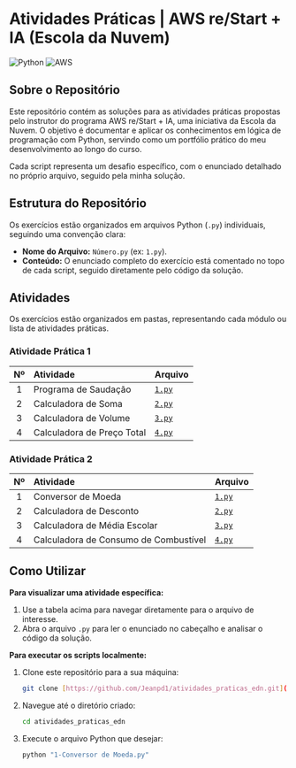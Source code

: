# Atividades Práticas | AWS re/Start + IA (Escola da Nuvem)

![Python](https://img.shields.io/badge/Python-3776AB?style=for-the-badge&logo=python&logoColor=white)
![AWS](https://img.shields.io/badge/AWS-232F3E?style=for-the-badge&logo=amazon-aws&logoColor=white)

## Sobre o Repositório

Este repositório contém as soluções para as atividades práticas propostas pelo instrutor do programa AWS re/Start + IA, uma iniciativa da Escola da Nuvem. O objetivo é documentar e aplicar os conhecimentos em lógica de programação com Python, servindo como um portfólio prático do meu desenvolvimento ao longo do curso.

Cada script representa um desafio específico, com o enunciado detalhado no próprio arquivo, seguido pela minha solução.

## Estrutura do Repositório

Os exercícios estão organizados em arquivos Python (`.py`) individuais, seguindo uma convenção clara:

* **Nome do Arquivo:** `Número.py` (ex: `1.py`).
* **Conteúdo:** O enunciado completo do exercício está comentado no topo de cada script, seguido diretamente pelo código da solução.

## Atividades

Os exercícios estão organizados em pastas, representando cada módulo ou lista de atividades práticas.

### Atividade Prática 1

| Nº | Atividade | Arquivo |
| :--: | :--- | :--- |
| 1 | Programa de Saudação | [`1.py`](./atividade_pratica_1/1.py) |
| 2 | Calculadora de Soma | [`2.py`](./atividade_pratica_1/2.py) |
| 3 | Calculadora de Volume | [`3.py`](./atividade_pratica_1/3.py) |
| 4 | Calculadora de Preço Total | [`4.py`](./atividade_pratica_1/4.py) |

### Atividade Prática 2

| Nº | Atividade | Arquivo |
| :--: | :--- | :--- |
| 1 | Conversor de Moeda | [`1.py`](./atividade_pratica_2/1.py) |
| 2 | Calculadora de Desconto | [`2.py`](./atividade_pratica_2/2.py) |
| 3 | Calculadora de Média Escolar | [`3.py`](./atividade_pratica_2/3.py) |
| 4 | Calculadora de Consumo de Combustível | [`4.py`](./atividade_pratica_2/4.py) |

## Como Utilizar

**Para visualizar uma atividade específica:**
1.  Use a tabela acima para navegar diretamente para o arquivo de interesse.
2.  Abra o arquivo `.py` para ler o enunciado no cabeçalho e analisar o código da solução.

**Para executar os scripts localmente:**
1.  Clone este repositório para a sua máquina:
    ```bash
    git clone [https://github.com/Jeanpd1/atividades_praticas_edn.git](https://github.com/Jeanpd1/atividades_praticas_edn.git)
    ```
2.  Navegue até o diretório criado:
    ```bash
    cd atividades_praticas_edn
    ```
3.  Execute o arquivo Python que desejar:
    ```bash
    python "1-Conversor de Moeda.py"
    ```
